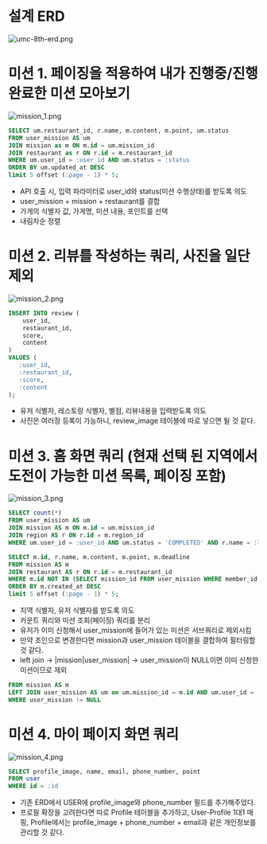 # 설계 ERD
![umc-8th-erd.png](umc-8th-erd.png)

# 미션 1. 페이징을 적용하여 내가 진행중/진행완료한 미션 모아보기
![mission_1.png](mission_1.png)
```sql
SELECT um.restaurant_id, r.name, m.content, m.point, um.status
FROM user_mission AS um
JOIN mission as m ON m.id = um.mission_id
JOIN restaurant as r ON r.id = m.restaurant_id
WHERE um.user_id = :user_id AND um.status = :status
ORDER BY um.updated_at DESC
limit 5 offset (:page - 1) * 5;
```
- API 호출 시, 입력 파라미터로 user_id와 status(미션 수행상태)를 받도록 의도
- user_mission + mission + restaurant를 결합
- 가게의 식별자 값, 가게명, 미션 내용, 포인트를 선택
- 내림차순 정렬

# 미션 2. 리뷰를 작성하는 쿼리, 사진을 일단 제외
![mission_2.png](mission_2.png)
```sql
INSERT INTO review (
    user_id,
    restaurant_id,
    score,
    content
)
VALUES (
   :user_id,
   :restaurant_id,
   :score,
   :content
);
```
- 유저 식별자, 레스토랑 식별자, 별점, 리뷰내용을 입력받도록 의도
- 사진은 여러장 등록이 가능하니, review_image 테이블에 따로 넣으면 될 것 같다.

# 미션 3. 홈 화면 쿼리 (현재 선택 된 지역에서 도전이 가능한 미션 목록, 페이징 포함)
![mission_3.png](mission_3.png)
```sql
SELECT count(*)
FROM user_mission AS um
JOIN mission AS m ON m.id = um.mission_id
JOIN region AS r ON r.id = m.region_id
WHERE um.user_id = :user_id AND um.status = 'COMPLETED' AND r.name = :지역명
```
```sql
SELECT m.id, r.name, m.content, m.point, m.deadline
FROM mission AS m
JOIN restaurant AS r ON r.id = m.restaurant_id
WHERE m.id NOT IN (SELECT mission_id FROM user_mission WHERE member_id = :member_id)
ORDER BY m.created_at DESC
limit 5 offset (:page - 1) * 5;
```
- 지역 식별자, 유저 식별자를 받도록 의도
- 카운트 쿼리와 미션 조회(페이징) 쿼리를 분리
- 유저가 이미 신청해서 user_mission에 들어가 있는 미션은 서브쿼리로 제외시킴
- 만약 조인으로 변경한다면 mission과 user_mission 테이블을 결합하여 필터링할 것 같다.
- left join -> |mission|user_mission| -> user_mission이 NULL이면 이미 신청한 미션이므로 제외
```sql
FROM mission AS m
LEFT JOIN user_mission AS um on um.mission_id = m.id AND um.user_id = :user_id
WHERE user_mission != NULL
```

# 미션 4. 마이 페이지 화면 쿼리
![mission_4.png](mission_4.png)
```sql
SELECT profile_image, name, email, phone_number, point
FROM user
WHERE id = :id
```
- 기존 ERD에서 USER에 profile_image와 phone_number 필드를 추가해주었다.
- 프로필 확장을 고려한다면 따로 Profile 테이블을 추가하고, User-Profile 1대1 매핑, Profile에서는 profile_image + phone_number + email과 같은 개인정보를 관리할 것 같다.

